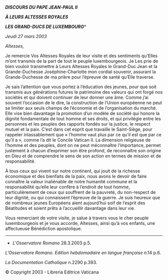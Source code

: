 ***DISCOURS DU PAPE JEAN-PAUL II***

***À LEURS ALTESSES ROYALES***

***LES GRAND-DUCS DE LUXEMBOURG****

*Jeudi 27 mars 2003*

*Altesses,*

Je remercie Vos Altesses Royales de leur visite et des sentiments qu’Elles m’ont transmis de la part de tout le peuple luxembourgeois. Je Les prie de bien vouloir transmettre à Leurs Altesses Royales le Grand-Duc Jean et la Grande-Duchesse Joséphine-Charlotte mon cordial souvenir, assurant la Grande-Duchesse de ma prière pour l’épreuve de santé qu’Elle traverse.

Je sais l’attention que vous portez à l’éducation des jeunes, pour que soit transmis aux générations futures le patrimoine des valeurs qui ont forgé nos sociétés et qui doivent continuer de leur donner une âme. Comme j’ai souvent l’occasion de le dire, la construction de l’Union européenne ne peut se limiter aux seuls champs de l’économie et de l’organisation du marché. Elle vise bien davantage la promotion d’un modèle de société qui honore la dignité fondamentale de tout homme et ses droits, et qui privilégie entre les personnes et les peuples des rapports fondés sur la justice, le respect mutuel et la paix. C’est dans cet esprit que travaille le Saint-Siège, pour rappeler inlassablement que « l’homme vaut plus par ce qu’il est que par ce qu’il a », comme l’a dit le Concile Vatican II. La dimension religieuse de l’homme et des peuples, dont on ne peut méconnaître l’importance, permet justement à chacun d’exprimer son être profond, de reconnaître son origine en Dieu et de comprendre le sens de son action en termes de mission et de responsabilité.

À tous ceux qui vivent sur notre continent, qui jouit de la richesse économique et des bienfaits de la paix, nous avons le devoir de faire connaître la valeur inaliénable de notre humanité commune et la responsabilité qu’elle leur confère à l’endroit de tout homme, particulièrement de ceux qui souffrent de la pauvreté, du non-respect de leur dignité, ou qui connaissent l’épreuve de la guerre. Je suis heureux que de nombreux jeunes Européens aient aujourd’hui soif de l’esprit des Béatitudes et soient prêts à l’accueillir davantage dans leur vie.

Vous remerciant de votre visite, je salue à travers vous le cher peuple luxembourgeois et je vous accorde, Altesses, ainsi qu’à vos enfants, une affectueuse Bénédiction apostolique.

* * *

* *L'Osservatore Romano* 28.3.2003 p.5.

*L'Osservatore Romano. Edition hebdomadaire en langue française* n.14 p.6.

*La Documentation Catholique* n.2290 p.393.

© Copyright 2003 - Libreria Editrice Vaticana